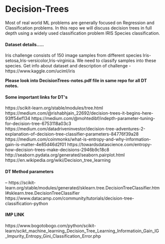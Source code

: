 # Decision-Trees
Most of real world ML problems are generally focused on Regression and Classification problems. In this repo we will discuss decision trees in full depth using a widely used classification problem IRIS Species classification.

<h4>Dataset details.....</h4>
Iris challenge consists of 150 image samples from different species Iris-setosa,Iris-versicolor,Iris-virginica. We need to classify samples into these species.
Get info about dataset and description of challenge - https://www.kaggle.com/uciml/iris

<b>Please look into DecisionTrees-notes.pdf file in same repo for all DT notes.</b>

<h4> Some important links for DT's </h4>
https://scikit-learn.org/stable/modules/tree.html
https://medium.com/@rishabhjain_22692/decision-trees-it-begins-here-93ff54ef134
https://medium.com/@mohtedibf/indepth-parameter-tuning-for-decision-tree-6753118a03c3
https://medium.com/datadriveninvestor/decision-tree-adventures-2-explanation-of-decision-tree-classifier-parameters-84776f39a28
https://medium.com/coinmonks/what-is-entropy-and-why-information-gain-is-matter-4e85d46d2f01
https://towardsdatascience.com/entropy-how-decision-trees-make-decisions-2946b9c18c8
http://seaborn.pydata.org/generated/seaborn.pairplot.html
https://en.wikipedia.org/wiki/Decision_tree_learning

<h4> DT Method parameters</H4> –
https://scikit-learn.org/stable/modules/generated/sklearn.tree.DecisionTreeClassifier.html#sklearn.tree.DecisionTreeClassifier
https://www.datacamp.com/community/tutorials/decision-tree-classification-python

<H4>IMP LINK </H4>
https://www.bogotobogo.com/python/scikit-learn/scikt_machine_learning_Decision_Tree_Learning_Informatioin_Gain_IG_Impurity_Entropy_Gini_Classification_Error.php

